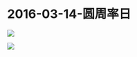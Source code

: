 # 2016-03-14-圆周率日
![](https://bilicover2016.github.io/Android/2016-03-14-圆周率日.jpg)

![](https://bilicover2016.github.io/PC/2016-03-14.jpg)